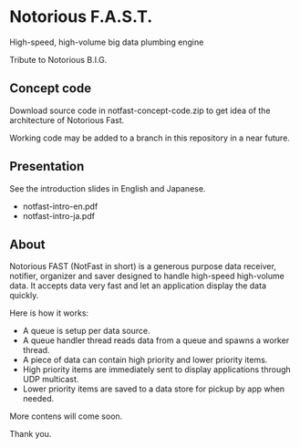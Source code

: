# Notorious F.A.S.T.

High-speed, high-volume big data plumbing engine

Tribute to Notorious B.I.G.

## Concept code

Download source code in notfast-concept-code.zip to get idea of the architecture of Notorious Fast.

Working code may be added to a branch in this repository in a near future.

## Presentation

See the introduction slides in English and Japanese.

- notfast-intro-en.pdf
- notfast-intro-ja.pdf

## About

Notorious FAST (NotFast in short) is a generous purpose data receiver, notifier, organizer and saver designed to handle high-speed high-volume data.
It accepts data very fast and let an application display the data quickly.

Here is how it works:

- A queue is setup per data source.
- A queue handler thread reads data from a queue and spawns a worker thread.
- A piece of data can contain high priority and lower priority items.
- High priority items are immediately sent to display applications through UDP multicast.
- Lower priority items are saved to a data store for pickup by app when needed.

More contens will come soon.

Thank you.


